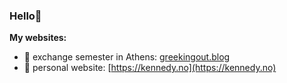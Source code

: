 ### Hello🦖

**My websites:**
- 🐚 exchange semester in Athens: [greekingout.blog](https://greekingout.blog)
- 🌸  personal website: [https://kennedy.no](https://kennedy.no)
